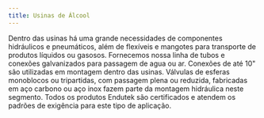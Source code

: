 ```yaml
---
title: Usinas de Álcool
---
```


Dentro das usinas há uma grande necessidades de componentes hidráulicos e pneumáticos, além de flexíveis e mangotes para transporte de produtos líquidos ou gasosos. Fornecemos nossa linha de tubos e conexões galvanizados para passagem de agua ou ar. Conexões de até 10" são utilizadas em montagem dentro das usinas. Válvulas de esferas monoblocos ou tripartidas, com passagem plena ou reduzida, fabricadas em aço carbono ou aço inox fazem parte da montagem hidráulica neste segmento. Todos os produtos Endutek são certificados e atendem os padrões de exigência para este tipo de aplicação.

